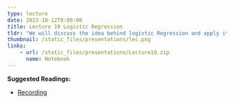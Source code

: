 ```yaml
---
type: lecture
date: 2022-10-12T8:00:00
title: Lecture 19 Logistic Regression
tldr: "We will discuss the idea behind logistic Regression and apply it on a real problem"
thumbnail: /static_files/presentations/lec.png
links: 
    - url: /static_files/presentations/Lecture19.zip
      name: Notebook
---
```

**Suggested Readings:**
- [Recording](https://erau.zoom.us/rec/share/8An9mFg9-J-mA8EOZIpj1oOPvyzMVMpWoOX1MFdkVg5M1SKvUSlbzKTSH2vKDrS_.54XhzrHyb7q0VWL0?startTime=1665583230000)
